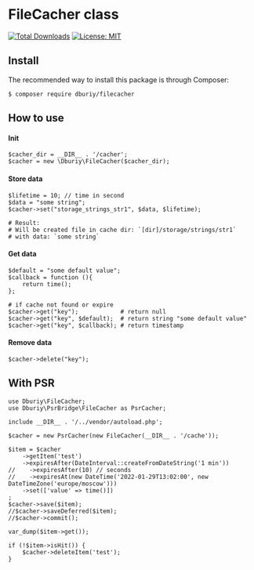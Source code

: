 # FileCacher class 
[![Total Downloads](https://poser.pugx.org/dburiy/filecacher/d/total.png)](https://packagist.org/packages/dburiy/filecacher/stats)
[![License: MIT](https://img.shields.io/badge/License-MIT-yellow.svg)](https://opensource.org/licenses/MIT)

## Install 
The recommended way to install this package is through Composer:

```
$ composer require dburiy/filecacher
```

## How to use

#### Init
```
$cacher_dir = __DIR__ . '/cacher'; 
$cacher = new \Dburiy\FileCacher($cacher_dir);
```

#### Store data
```
$lifetime = 10; // time in second
$data = "some string";
$cacher->set("storage_strings_str1", $data, $lifetime);

# Result:
# Will be created file in cache dir: `[dir]/storage/strings/str1`
# with data: `some string`
```

#### Get data
```
$default = "some default value";
$callback = function (){
    return time();
};

# if cache not found or expire
$cacher->get("key");            # return null
$cacher->get("key", $default);  # return string "some default value"
$cacher->get("key", $callback); # return timestamp
```

#### Remove data
```
$cacher->delete("key");
```

## With PSR

```
use Dburiy\FileCacher;
use Dburiy\PsrBridge\FileCacher as PsrCacher;

include __DIR__ . '/../vendor/autoload.php';

$cacher = new PsrCacher(new FileCacher(__DIR__ . '/cache'));

$item = $cacher
    ->getItem('test')
    ->expiresAfter(DateInterval::createFromDateString('1 min'))
//    ->expiresAfter(10) // seconds
//    ->expiresAt(new DateTime('2022-01-29T13:02:00', new DateTimeZone('europe/moscow')))
    ->set(['value' => time()])
;
$cacher->save($item);
//$cacher->saveDeferred($item);
//$cacher->commit();

var_dump($item->get());

if (!$item->isHit()) {
    $cacher->deleteItem('test');
}
```


